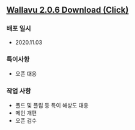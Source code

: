 ## [Wallavu 2.0.6 Download (Click) ](https://dl.dropbox.com/s/gd7wkztmu3t3qwu/wallavu_release_2.0.6.apk) 


### 배포 일시
- 2020.11.03

### 특이사항
- 오픈 대응

### 작업 사항
- 폴드 및 플립 등 특이 해상도 대응
- 메인 개편
- 오픈 검수


